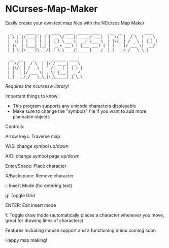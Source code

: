 # NCurses-Map-Maker
Easily create your own text map files with the NCurses Map Maker
```
  _   _  ____ _   _ ____  ____  _____ ____    __  __    _    ____
 | \ | |/ ___| | | |  _ \/ ___|| ____/ ___|  |  \/  |  / \  |  _ \
 |  \| | |   | | | | |_) \___ \|  _| \___ \  | |\/| | / _ \ | |_) |
 | |\  | |___| |_| |  _ < ___) | |___ ___) | | |  | |/ ___ \|  __/
 |_| \_|\____|\___/|_| \_\____/|_____|____/  |_|  |_/_/   \_\_|

  __  __    _    _  _______ ____
 |  \/  |  / \  | |/ / ____|  _ \
 | |\/| | / _ \ | ' /|  _| | |_) |
 | |  | |/ ___ \| . \| |___|  _ <
 |_|  |_/_/   \_\_|\_\_____|_| \_\
```

*Requires the ncursesw library!*

Important things to know:
- This program supports any unicode characters displayable
- Make sure to change the "symbols" file if you want to add more placeable objects

Controls:

Arrow keys: Traverse map

W/S: change symbol up/down

A/D: change symbol page up/down

Enter/Space: Place character

X/Backspace: Remove character

i: Insert Mode (for entering text)

g: Toggle Grid

ENTER: Exit insert mode

f: Toggle draw mode (automatically places a character whenever you move, great for drawing lines of characters)

Features including mouse support and a functioning menu coming soon

Happy map making!
